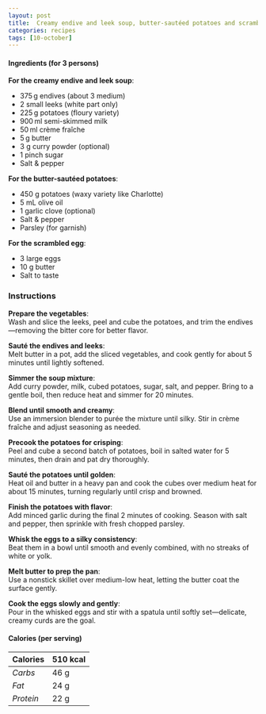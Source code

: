 ```yaml
---
layout: post
title:  Creamy endive and leek soup, butter-sautéed potatoes and scrambled egg
categories: recipes
tags: [10-october]
---
```


#### Ingredients (for 3 persons)

**For the creamy endive and leek soup**:
- 375 g endives (about 3 medium)
- 2 small leeks (white part only)
- 225 g potatoes (floury variety)
- 900 ml semi-skimmed milk
- 50 ml crème fraîche
- 5 g butter
- 3 g curry powder (optional)
- 1 pinch sugar
- Salt & pepper

**For the butter-sautéed potatoes**:
- 450 g potatoes (waxy variety like Charlotte)
- 5 mL olive oil
- 1 garlic clove (optional)
- Salt & pepper
- Parsley (for garnish)

**For the scrambled egg**:
- 3 large eggs
- 10 g butter
- Salt to taste

### Instructions

**Prepare the vegetables**: <br/>
Wash and slice the leeks, peel and cube the potatoes, and trim the endives—removing the bitter core for better flavor.

**Sauté the endives and leeks**: <br/>
Melt butter in a pot, add the sliced vegetables, and cook gently for about 5 minutes until lightly softened.

**Simmer the soup mixture**: <br/>
Add curry powder, milk, cubed potatoes, sugar, salt, and pepper. Bring to a gentle boil, then reduce heat and simmer for 20 minutes.

**Blend until smooth and creamy**: <br/>
Use an immersion blender to purée the mixture until silky. Stir in crème fraîche and adjust seasoning as needed.

**Precook the potatoes for crisping**: <br/>
Peel and cube a second batch of potatoes, boil in salted water for 5 minutes, then drain and pat dry thoroughly.

**Sauté the potatoes until golden**: <br/>
Heat oil and butter in a heavy pan and cook the cubes over medium heat for about 15 minutes, turning regularly until crisp and browned.

**Finish the potatoes with flavor**: <br/>
Add minced garlic during the final 2 minutes of cooking. Season with salt and pepper, then sprinkle with fresh chopped parsley.

**Whisk the eggs to a silky consistency**: <br/>
Beat them in a bowl until smooth and evenly combined, with no streaks of white or yolk.

**Melt butter to prep the pan**: <br/>
Use a nonstick skillet over medium-low heat, letting the butter coat the surface gently.

**Cook the eggs slowly and gently**: <br/>
Pour in the whisked eggs and stir with a spatula until softly set—delicate, creamy curds are the goal.

#### Calories (per serving)

| **Calories** | 510 kcal |
| ----------- | ----------- |
| *Carbs* | 46 g |
| *Fat* | 24 g |
| *Protein* | 22 g |